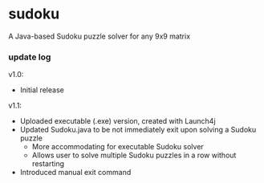 # sudoku
A Java-based Sudoku puzzle solver for any 9x9 matrix

### update log
v1.0:
  - Initial release
  
v1.1:
  - Uploaded executable (.exe) version, created with Launch4j
  - Updated Sudoku.java to be not immediately exit upon solving a Sudoku puzzle
    - More accommodating for executable Sudoku solver
    - Allows user to solve multiple Sudoku puzzles in a row without restarting
  - Introduced manual exit command
